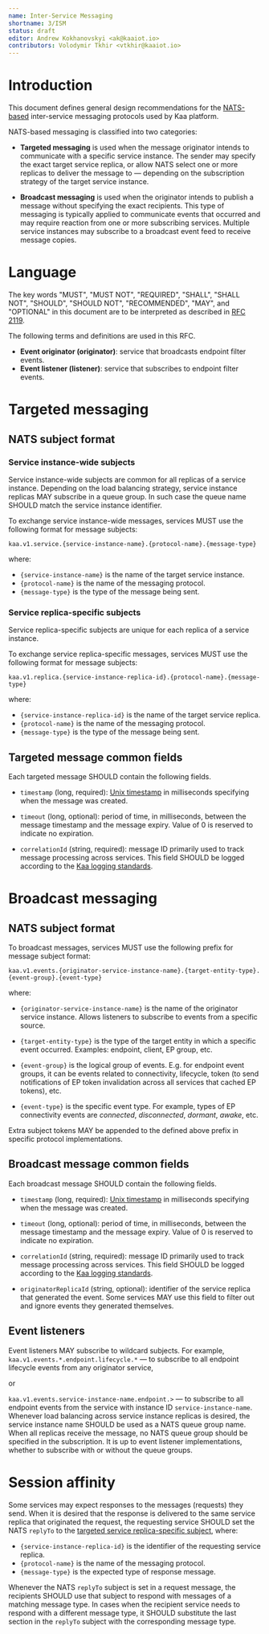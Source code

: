 ```yaml
---
name: Inter-Service Messaging
shortname: 3/ISM
status: draft
editor: Andrew Kokhanovskyi <ak@kaaiot.io>
contributors: Volodymir Tkhir <vtkhir@kaaiot.io>
---
```


<!-- toc -->


# Introduction

This document defines general design recommendations for the [NATS-based](https://nats.io/) inter-service messaging protocols used by Kaa platform.

NATS-based messaging is classified into two categories:

- **Targeted messaging** is used when the message originator intends to communicate with a specific service instance.
The sender may specify the exact target service replica, or allow NATS select one or more replicas to deliver the message to — depending on the subscription strategy of the target service instance.

- **Broadcast messaging** is used when the originator intends to publish a message without specifying the exact recipients.
This type of messaging is typically applied to communicate events that occurred and may require reaction from one or more subscribing services.
Multiple service instances may subscribe to a broadcast event feed to receive message copies.


# Language

The key words "MUST", "MUST NOT", "REQUIRED", "SHALL", "SHALL NOT", "SHOULD", "SHOULD NOT", "RECOMMENDED", "MAY", and "OPTIONAL" in this document are to be interpreted as described in [RFC 2119](https://tools.ietf.org/html/rfc2119).

The following terms and definitions are used in this RFC.

- **Event originator (originator)**: service that broadcasts endpoint filter events.
- **Event listener (listener)**: service that subscribes to endpoint filter events.


# Targeted messaging

## NATS subject format

### Service instance-wide subjects

Service instance-wide subjects are common for all replicas of a service instance.
Depending on the load balancing strategy, service instance replicas MAY subscribe in a queue group.
In such case the queue name SHOULD match the service instance identifier.

To exchange service instance-wide messages, services MUST use the following format for message subjects:
```
kaa.v1.service.{service-instance-name}.{protocol-name}.{message-type}
```

where:
- `{service-instance-name}` is the name of the target service instance.
- `{protocol-name}` is the name of the messaging protocol.
- `{message-type}` is the type of the message being sent.


### Service replica-specific subjects

Service replica-specific subjects are unique for each replica of a service instance.

To exchange service replica-specific messages, services MUST use the following format for message subjects:
```
kaa.v1.replica.{service-instance-replica-id}.{protocol-name}.{message-type}
```

where:
- `{service-instance-replica-id}` is the name of the target service replica.
- `{protocol-name}` is the name of the messaging protocol.
- `{message-type}` is the type of the message being sent.


## Targeted message common fields

Each targeted message SHOULD contain the following fields.

- `timestamp` (long, required): [Unix timestamp](https://en.wikipedia.org/wiki/Unix_time) in milliseconds specifying when the message was created.

- `timeout` (long, optional): period of time, in milliseconds, between the message timestamp and the message expiry.
Value of 0 is reserved to indicate no expiration.

- `correlationId` (string, required): message ID primarily used to track message processing across services.
This field SHOULD be logged according to the [Kaa logging standards](<!--TODO-->).


# Broadcast messaging

## NATS subject format

To broadcast messages, services MUST use the following prefix for message subject format:
```
kaa.v1.events.{originator-service-instance-name}.{target-entity-type}.{event-group}.{event-type}
```

where:

- `{originator-service-instance-name}` is the name of the originator service instance.
Allows listeners to subscribe to events from a specific source.

- `{target-entity-type}` is the type of the target entity in which a specific event occurred.
Examples: endpoint, client, EP group, etc.

- `{event-group}` is the logical group of events.
E.g. for endpoint event groups, it can be events related to connectivity, lifecycle, token (to send notifications of EP token invalidation across all services that cached EP tokens), etc.

- `{event-type}` is the specific event type.
For example, types of EP connectivity events are *connected*, *disconnected*, *dormant*, *awake*, etc.

Extra subject tokens MAY be appended to the defined above prefix in specific protocol implementations.


## Broadcast message common fields

Each broadcast message SHOULD contain the following fields.

- `timestamp` (long, required): [Unix timestamp](https://en.wikipedia.org/wiki/Unix_time) in milliseconds specifying when the message was created.

- `timeout` (long, optional): period of time, in milliseconds, between the message timestamp and the message expiry.
Value of 0 is reserved to indicate no expiration.

- `correlationId` (string, required): message ID primarily used to track message processing across services.
This field SHOULD be logged according to the [Kaa logging standards](<!--TODO-->).

- `originatorReplicaId` (string, optional): identifier of the service replica that generated the event.
Some services MAY use this field to filter out and ignore events they generated themselves.


## Event listeners

Event listeners MAY subscribe to wildcard subjects.
For example, `kaa.v1.events.*.endpoint.lifecycle.*` — to subscribe to all endpoint lifecycle events from any originator service,

or

`kaa.v1.events.service-instance-name.endpoint.>` — to subscribe to all endpoint events from the service with instance ID `service-instance-name`.
Whenever load balancing across service instance replicas is desired, the service instance name SHOULD be used as a NATS queue group name.
When all replicas receive the message, no NATS queue group should be specified in the subscription.
It is up to event listener implementations, whether to subscribe with or without the queue groups.


# Session affinity

Some services may expect responses to the messages (requests) they send.
When it is desired that the response is delivered to the same service replica that originated the request, the requesting service SHOULD set the NATS `replyTo` to the [targeted service replica-specific subject](#service-replica-specific-subjects), where:
- `{service-instance-replica-id}` is the identifier of the requesting service replica.
- `{protocol-name}` is the name of the messaging protocol.
- `{message-type}` is the expected type of response message.

Whenever the NATS `replyTo` subject is set in a request message, the recipients SHOULD use that subject to respond with messages of a matching message type.
In cases when the recipient service needs to respond with a different message type, it SHOULD substitute the last section in the `replyTo` subject with the corresponding message type.
